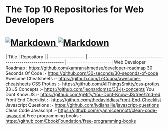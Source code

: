 

# The Top 10 Repositories for Web Developers
<h1 align="left">
  <a href="https://github.com/Gilfoyleee/Best-Repo-for-Web-Developers">
    <img src="https://forthebadge.com/images/badges/made-with-markdown.svg" alt="Markdown">
      <img src="https://forthebadge.com/images/badges/built-with-love.svg" alt="Markdown">
  </a>
</h1>

| Title | Repository |
| ----------------- | ------------------------------------------------------------------ |----------------------|
Web Developer Roadmap : https://github.com/kamranahmedse/developer-roadmap
30 Seconds Of Code :- https://github.com/30-seconds/30-seconds-of-code
Awesome Cheatsheets :- https://github.com/LeCoupa/awesome-cheatsheets
CSS Protips :- https://github.com/AllThingsSmitty/css-protips
33 JS Concepts :- https://github.com/leonardomso/33-js-concepts
You Dont Know JS :- https://github.com/getify/You-Dont-Know-JS/tree/2nd-ed
Front End Checklist :- https://github.com/thedaviddias/Front-End-Checklist
Javascript Questions :- https://github.com/lydiahallie/javascript-questions
Clean Code Javascript :- https://github.com/ryanmcdermott/clean-code-javascript
Free programming books :- https://github.com/EbookFoundation/free-programming-books
